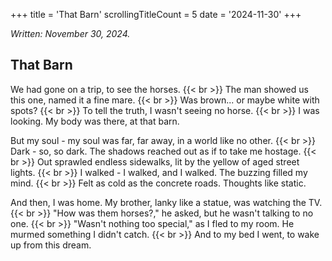 +++
title               = 'That Barn'
scrollingTitleCount = 5
date                = '2024-11-30'
+++

*Written: November 30, 2024.*

## That Barn

We had gone on a trip, to see the horses.
{{< br >}}
The man showed us this one, named it a fine mare.
{{< br >}}
Was brown... or maybe white with spots?
{{< br >}}
To tell the truth, I wasn't seeing no horse.
{{< br >}}
I was looking. My body was there, at that barn.

But my soul - my soul was far, far away, in a world like no other.
{{< br >}}
Dark - so, so dark. The shadows reached out as if to take me hostage.
{{< br >}}
Out sprawled endless sidewalks, lit by the yellow of aged street lights.
{{< br >}}
I walked - I walked, and I walked. The buzzing filled my mind.
{{< br >}}
Felt as cold as the concrete roads. Thoughts like static.

And then, I was home. My brother, lanky like a statue, was watching the TV.
{{< br >}}
"How was them horses?," he asked, but he wasn't talking to no one.
{{< br >}}
"Wasn't nothing too special," as I fled to my room. He murmed something I didn't catch.
{{< br >}}
And to my bed I went, to wake up from this dream.
